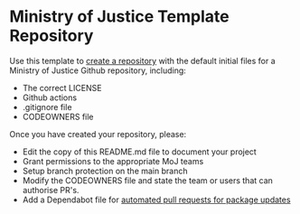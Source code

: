 # Ministry of Justice Template Repository

Use this template to [create a repository] with the default initial files for a Ministry of Justice Github repository, including:

* The correct LICENSE
* Github actions
* .gitignore file
* CODEOWNERS file

Once you have created your repository, please:

* Edit the copy of this README.md file to document your project
* Grant permissions to the appropriate MoJ teams
* Setup branch protection on the main branch
* Modify the CODEOWNERS file and state the team or users that can authorise PR's. 
* Add a Dependabot file for [automated pull requests for package updates](https://docs.github.com/en/code-security/supply-chain-security/keeping-your-dependencies-updated-automatically/enabling-and-disabling-dependabot-version-updates#enabling-dependabot-version-updates)

[create a repository]: https://github.com/ministryofjustice/template-repository/generate
